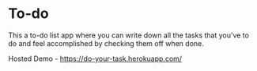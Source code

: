 # To-do

This a to-do list app where you can write down all the tasks that you've to do and feel accomplished by checking them off when done.

Hosted Demo - https://do-your-task.herokuapp.com/

